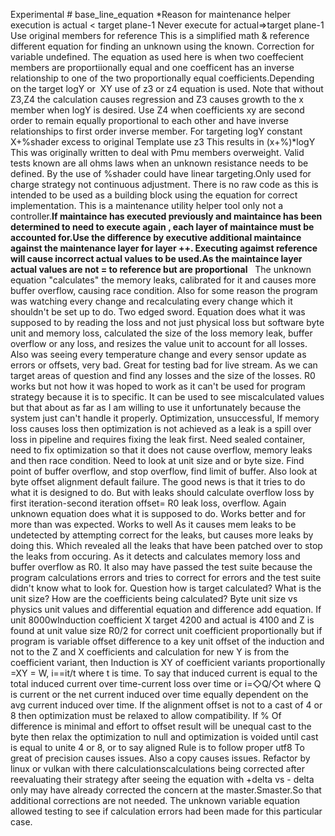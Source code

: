 Experimental # base_line_equation *Reason for maintenance helper execution is actual < target plane-1 Never execute for actual=>target plane-1 Use original members for reference
This is a simplified math & reference different equation for finding an unknown using the known. 
Correction for variable undefined.
The equation as used here is when two coeffecient members are proportiionally equal and one coefficent has an inverse relationship to one of the two proportionally equal coefficients.Depending on the target logY or  XY use of z3 or z4 equation is used. Note that without Z3,Z4 the calculation causes regression and Z3 causes growth to the x member when logY is desired. Use Z4 when coefficients xy are second order to remain equally proportional to each other and have inverse relationships to first order inverse  member.
For targeting logY constant X+%shader excess to original Template use z3 This results in (x+%)*logY
This was originally written to deal with Pmu members overweight. Valid tests known are all ohms laws when an unknown resistance needs to be defined.
By the use of %shader could have linear targeting.Only used for charge strategy not continuous adjustment. There is no raw code as this is intended to be used as a building block using the equation for correct implementation. This is a maintenance utility helper tool only not a controller.**If maintaince has executed previously and maintaince has been determined to need to execute again , each layer of maintaince must be accounted for.Use the difference by executive additional maintaince against the maintenance layer for layer ++. Executing agaimst reference will cause incorrect actual values to be used.As the maintaince layer actual values are not = to reference but are proportional**  
 The unknown equation "calculates" the memory leaks, calibrated for it and causes more buffer overflow, causing race condition. Also for some reason the program was watching every change and recalculating every change which it shouldn't be set up to do. Two edged sword. Equation does what it was supposed to by reading the loss and not just physical loss but software byte unit and memory loss, calculated the size of the loss memory leak, buffer overflow or any loss, and resizes the value unit to account for all losses. Also was seeing every temperature change and every sensor update as errors or offsets, very bad. Great for testing bad for live stream. As we can target areas of question and find any losses and the size of the losses. R0 works but not how it was hoped to work as it can't be used for program strategy because it is to specific.  It can be used to see miscalculated values but that about as far as I am willing to use it unfortunately because the system just can't handle it properly.
Optimization, unsuccessful,
If memory loss causes loss then optimization is not achieved as a leak is a spill over loss in pipeline and requires fixing the leak first. Need sealed container,  need to fix optimization so that it does not cause overflow, memory leaks and then race condition. Need to look at unit size and or byte size. Find point of buffer overflow, and stop overflow, find limit of buffer. Also look at byte offset alignment default failure. The good news is that it tries to do what it is designed to do. But with leaks should calculate overflow loss by first iteration-second iteration offset= R0 leak loss, overflow. Again unknown equation does what it is supposed to do. Works better and for more than was expected. Works to well As it causes mem leaks to be undetected by attempting correct for the leaks, but causes more leaks by doing this. Which revealed all the leaks that have been patched over to stop the leaks from occuring. As it detects and calculates memory loss and buffer overflow as R0. It also may have passed the test suite because the program calculations errors and tries to correct for errors and the test suite didn't know what to look for.
Question how is target calculated? What is the unit size? How are the coefficients being calculated? Byte unit size vs physics unit values and  differential equation and difference add equation. If unit 8000wInduction coefficient X target 4200 and actual is 4100 and Z is found at unit value size R0/2 for correct unit coefficient proportionally but if program is variable offset difference to a key unit offset of the induction and not to the Z and X coefficients and calculation for  new Y is from the coefficient variant, then Induction is XY of coefficient variants  proportionally =XY = W, i==it/t where t is time. To say that induced current is equal to the total induced current over time-current loss over time or i=◇Q/◇t where Q is current or the net current induced over time equally dependent on the avg current induced over time.
If the alignment offset is not to a cast of 4 or 8 then optimization must be relaxed to allow compatibility. If % Of difference is minimal and effort to offset result will be unequal cast to the byte then relax the optimization to null and optimization is voided until cast is equal to unite 4 or 8, or to say aligned
Rule is to follow proper utf8 To great of precision causes issues. Also a copy causes issues. Refactor by linux or vulkan with there calculationscalculations being corrected after reevaluating their strategy after seeing the equation with +delta vs - delta only may have already corrected the concern at the master.Smaster.So that additional corrections are not needed. The unknown variable equation allowed testing to see if calculation errors had been made for this particular case. 
